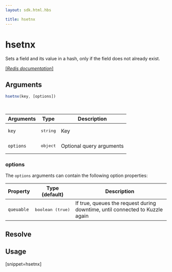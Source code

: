 ```yaml
---
layout: sdk.html.hbs

title: hsetnx
---
```


# hsetnx


Sets a field and its value in a hash, only if the field does not already exist.

[[_Redis documentation_]](https://redis.io/commands/hsetnx)

## Arguments

```js
hsetnx(key, [options])

```

<br/>

| Arguments    | Type    | Description |
|--------------|---------|-------------|
| `key` | <pre>string</pre> | Key |
| ``options`` | <pre>object</pre> | Optional query arguments |

### options

The `options` arguments can contain the following option properties:

| Property   | Type (default)   | Description                       |
| ---------- | ------- | --------------------------------- |
| `queuable` | <pre>boolean (true)</pre> | If true, queues the request during downtime, until connected to Kuzzle again |

## Resolve

## Usage

[snippet=hsetnx]
